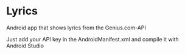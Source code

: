 # Lyrics
Android app that shows lyrics from the Genius.com-API


Just add your API key in the AndroidManifest.xml and compile it with Android Studio